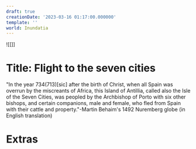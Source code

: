 ```yaml
---
draft: true
creationDate: '2023-03-16 01:17:00.000000'
template: ''
world: Inundatia
---
```

![[]]

# Title: Flight to the seven cities

"In the year 734(713)[sic] after the birth of Christ, when all Spain was overrun by the miscreants of Africa, this Island of Antillia, called also the Isle of the Seven Cities, was peopled by the Archbishop of Porto with six other bishops, and certain companions, male and female, who fled from Spain with their cattle and property."-Martin Behaim's 1492 Nuremberg globe (in English translation)

# Extras

